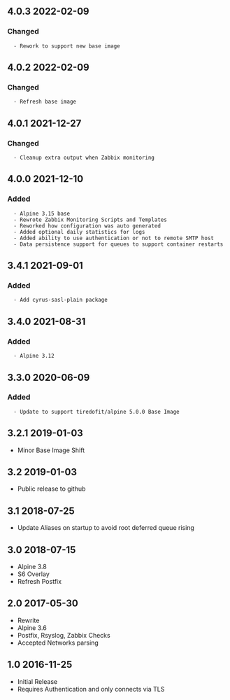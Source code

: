 ## 4.0.3 2022-02-09 <dave at tiredofit dot ca>

   ### Changed
      - Rework to support new base image


## 4.0.2 2022-02-09 <dave at tiredofit dot ca>

   ### Changed
      - Refresh base image


## 4.0.1 2021-12-27 <dave at tiredofit dot ca>

   ### Changed
      - Cleanup extra output when Zabbix monitoring


## 4.0.0 2021-12-10 <dave at tiredofit dot ca>

   ### Added
      - Alpine 3.15 base
      - Rewrote Zabbix Monitoring Scripts and Templates
      - Reworked how configuration was auto generated
      - Added optional daily statistics for logs
      - Added ability to use authentication or not to remote SMTP host
      - Data persistence support for queues to support container restarts


## 3.4.1 2021-09-01 <dave at tiredofit dot ca>

   ### Added
      - Add cyrus-sasl-plain package


## 3.4.0 2021-08-31 <dave at tiredofit dot ca>

   ### Added
      - Alpine 3.12


## 3.3.0 2020-06-09 <dave at tiredofit dot ca>

   ### Added
      - Update to support tiredofit/alpine 5.0.0 Base Image


## 3.2.1 2019-01-03 <dave at tiredofit dot ca>

* Minor Base Image Shift

## 3.2 2019-01-03 <dave at tiredofit dot ca>

* Public release to github

## 3.1 2018-07-25 <dave at tiredofit dot ca>

* Update Aliases on startup to avoid root deferred queue rising

## 3.0 2018-07-15 <dave at tiredofit dot ca>

* Alpine 3.8
* S6 Overlay
* Refresh Postfix

## 2.0 2017-05-30 <dave at tiredofit dot ca>

* Rewrite
* Alpine 3.6
* Postfix, Rsyslog, Zabbix Checks
* Accepted Networks parsing

## 1.0 2016-11-25 <dave at tiredofit dot ca>

* Initial Release
* Requires Authentication and only connects via TLS
